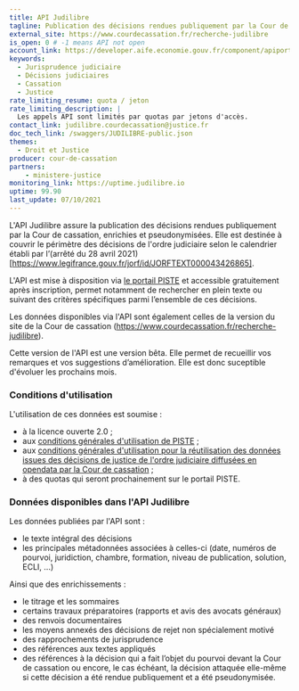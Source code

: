 ```yaml
---
title: API Judilibre
tagline: Publication des décisions rendues publiquement par la Cour de cassation, enrichies et pseudonymisées.
external_site: https://www.courdecassation.fr/recherche-judilibre
is_open: 0 # -1 means API not open
account_link: https://developer.aife.economie.gouv.fr/component/apiportal/registration
keywords:
  - Jurisprudence judiciaire
  - Décisions judiciaires
  - Cassation
  - Justice
rate_limiting_resume: quota / jeton
rate_limiting_description: |
  Les appels API sont limités par quotas par jetons d'accès.
contact_link: judilibre.courdecassation@justice.fr
doc_tech_link: /swaggers/JUDILIBRE-public.json
themes:
  - Droit et Justice
producer: cour-de-cassation
partners:
    - ministere-justice
monitoring_link: https://uptime.judilibre.io
uptime: 99.90
last_update: 07/10/2021
---
```

L'API Judilibre assure la publication des décisions rendues publiquement par la Cour de cassation, enrichies et pseudonymisées. Elle est destinée à couvrir le périmètre des décisions de l'ordre judiciaire selon le calendrier établi par l’(arrêté du 28 avril 2021)[https://www.legifrance.gouv.fr/jorf/id/JORFTEXT000043426865].

L'API est mise à disposition via [le portail PISTE](https://developer.aife.economie.gouv.fr/) et accessible gratuitement après inscription, permet notamment de rechercher en plein texte ou suivant des critères spécifiques parmi l’ensemble de ces décisions.

Les données disponibles via l'API sont également celles de la version du site de la Cour de cassation (https://www.courdecassation.fr/recherche-judilibre).

Cette version de l'API est une version bêta. Elle permet de recueillir vos remarques et vos suggestions d’amélioration. Elle est donc suceptible d'évoluer les prochains mois.

### Conditions d'utilisation

L'utilisation de ces données est soumise :

- à la licence ouverte 2.0 ;
- aux [conditions générales d'utilisation de PISTE](https://developer.aife.economie.gouv.fr/images/com_apiportal/CGU/cgu_portal_FR.pdf) ;
- aux [conditions générales d'utilisation pour la réutilisation des données issues des décisions de justice de l'ordre judiciaire diffusées en opendata par la Cour de cassation](https://www.courdecassation.fr/conditions-generales-dutilisation-pour-la-reutilisation-des-donnees-issues-des-decisions-de-justice) ;
- à des quotas qui seront prochainement sur le portail PISTE.

### Données disponibles dans l'API Judilibre

Les données publiées par l'API sont :

- le texte intégral des décisions
- les principales métadonnées associées à celles-ci (date, numéros de pourvoi, juridiction, chambre, formation, niveau de publication, solution, ECLI, ...)

Ainsi que des enrichissements :

- le titrage et les sommaires
- certains  travaux préparatoires (rapports et avis des avocats généraux)
- des renvois documentaires
- les moyens annexés des décisions de rejet non spécialement motivé
- des rapprochements de jurisprudence
- des références aux textes appliqués
- des références à la décision qui a fait l’objet du pourvoi devant la Cour de cassation ou encore, le cas échéant, la décision attaquée elle-même si cette décision a été rendue publiquement et a été pseudonymisée.
